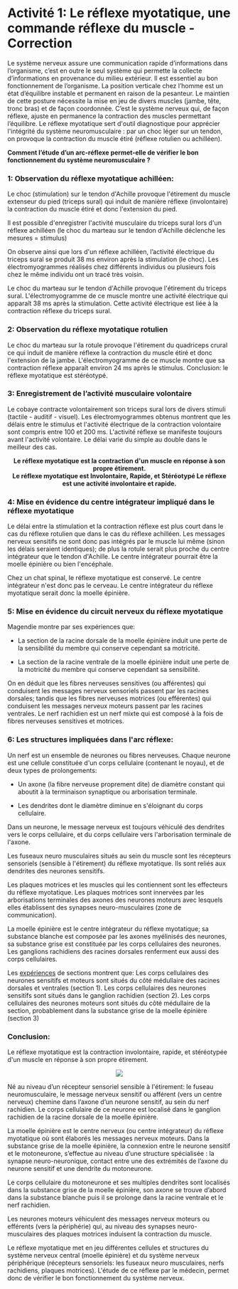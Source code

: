 # Activité 1: Le réflexe myotatique, une commande réflexe du muscle - Correction

Le système nerveux assure une communication rapide d’informations dans l’organisme, c’est en outre le seul système qui permette la collecte d’informations en provenance du milieu extérieur. Il est essentiel au bon fonctionnement de l’organisme.
La position verticale chez l’homme est un état d’équilibre instable et permanent en raison de la pesanteur. Le maintien de cette posture nécessite la mise en jeu de divers muscles (jambe, tête, tronc bras) et de façon coordonnée. C’est le système nerveux qui, de façon réflexe, ajuste en permanence la contraction des muscles permettant l’équilibre. Le réflexe myotatique sert d'outil diagnostique pour apprécier l'intégrité du système neuromusculaire : par un choc léger sur un tendon, on provoque la contraction du muscle étiré (réflexe rotulien ou achilléen).

<p class=center><strong>Comment l’étude d’un arc-réflexe permet-elle de vérifier le bon fonctionnement du système neuromusculaire ?</strong></p>

### 1: Observation du réflexe myotatique achilléen: 

Le choc (stimulation) sur le tendon d'Achille provoque l'étirement du muscle extenseur du pied (triceps sural) qui induit de manière réflexe (involontaire) la contraction du muscle étiré et donc l'extension du pied.

Il est possible d'enregistrer l'activité musculaire du triceps sural lors d'un réflexe achilléen (le choc du marteau sur le tendon d'Achille déclenche les mesures = stimulus)

On observe ainsi que lors d'un réflexe achilléen, l’activité électrique du triceps sural se produit 38 ms environ après la stimulation (le choc). Les électromyogrammes réalisés chez différents individus ou plusieurs fois chez le même individu ont un tracé très voisin.

Le choc du marteau sur le tendon d'Achille provoque l'étirement du triceps sural. L'électromyogramme de ce muscle montre une activité électrique qui apparaît 38 ms après la stimulation. Cette activité électrique est liée à la contraction réflexe du triceps sural.

### 2: Observation du réflexe myotatique rotulien 

Le choc du marteau sur la rotule provoque l'étirement du quadriceps crural ce qui induit de manière réflexe la contraction du muscle étiré et donc l'extension de la jambe. L'électromyogramme de ce muscle montre que sa contraction réflexe apparaît environ 24 ms après le stimulus. Conclusion: le réflexe myotatique est stéréotypé.

### 3: Enregistrement de l’activité musculaire volontaire 

Le cobaye contracte volontairement son triceps sural lors de divers stimuli (tactile - auditif - visuel). Les électromyogrammes obtenus montrent que les délais entre le stimulus et l'activité électrique de la contraction volontaire sont compris entre 100 et 200 ms. L'activité réflexe se manifeste toujours avant l'activité volontaire. Le délai varie du simple au double dans le meilleur des cas.

<div align=center><strong>Le réflexe myotatique est la contraction d'un muscle en réponse à son propre étirement.</br>Le réflexe myotatique est Involontaire, Rapide, et Stéréotypé Le réflexe est une activité involontaire et rapide.</strong></div>

### 4: Mise en évidence du centre intégrateur impliqué dans le réflexe myotatique 

Le délai entre la stimulation et la contraction réflexe est plus court dans le cas du réflexe rotulien que dans le cas du réflexe achilléen. Les messages nerveux sensitifs ne sont donc pas intégrés par le muscle lui même (sinon les délais seraient identiques); de plus la rotule serait plus proche du centre intégrateur que le tendon d'Achille. Le centre intégrateur pourrait être la moelle épinière ou bien l'encéphale.

Chez un chat spinal, le réflexe myotatique est conservé. Le centre intégrateur n'est donc pas le cerveau. Le centre intégrateur du réflexe myotatique serait donc la moelle épinière.

### 5: Mise en évidence du circuit nerveux du réflexe myotatique

Magendie montre par ses expériences que:

- La section de la racine dorsale de la moelle épinière induit une perte de la sensibilité du membre qui conserve cependant sa motricité.

- La section de la racine ventrale de la moelle épinière induit une perte de la motricité du membre qui conserve cependant sa sensibilité.

On en déduit que les fibres nerveuses sensitives (ou afférentes) qui conduisent les messages nerveux sensoriels passent par les racines dorsales; tandis que les fibres nerveuses motrices (ou efférentes) qui conduisent les messages nerveux moteurs passent par les racines ventrales. Le nerf rachidien est un nerf mixte qui est composé à la fois de fibres nerveuses sensitives et motrices.

### 6: Les structures impliquées dans l'arc réflexe:

Un nerf est un ensemble de neurones ou fibres nerveuses. Chaque neurone est une cellule constituée d'un corps cellulaire (contenant le noyau), et de deux types de prolongements: 

- Un axone (la fibre nerveuse proprement dite) de diamètre constant qui aboutit à la terminaison synaptique ou arborisation terminale.

- Les dendrites dont le diamètre diminue en s'éloignant du corps cellulaire.

Dans un neurone, le message nerveux est toujours véhiculé des dendrites vers le corps cellulaire, et du corps cellulaire vers l'arborisation terminale de l'axone.

Les fuseaux neuro musculaires situés au sein du muscle sont les récepteurs sensoriels (sensible à l'étirement) du réflexe myotatique. Ils sont reliés aux dendrites des neurones sensitifs.

Les plaques motrices et les muscles qui les contiennent sont les effecteurs du réflexe myotatique. Les plaques motrices sont innervées par les arborisations terminales des axones des neurones moteurs avec lesquels elles établissent des synapses neuro-musculaires (zone de communication).

La moelle épinière est le centre intégrateur du réflexe myotatique; sa substance blanche est composée par les axones myélinisés des neurones, sa substance grise est constituée par les corps cellulaires des neurones. Les ganglions rachidiens des racines dorsales renferment eux aussi des corps cellulaires.

Les [expériences](https://ipfs.io/ipfs/QmbHg4cWszEYJM28GgToPohVuZJ8uroVexYokV4agxzFCn) de sections montrent que:
Les corps cellulaires des neurones sensitifs et moteurs sont situés du côté médullaire des racines dorsales et ventrales (section 1). Les corps cellulaires des neurones sensitifs sont situés dans le ganglion rachidien (section 2). Les corps cellulaires des neurones moteurs sont situés du côté médullaire de la section, probablement dans la substance grise de la moelle épinière (section 3)



### Conclusion:

Le réflexe myotatique est la contraction involontaire, rapide, et stéréotypée d'un muscle en réponse à son propre étirement. 

<div align=center><a href="https://ipfs.io/ipfs/QmQPEAagV8nDQeZYL8F3bf1jtr3LV1xXo3q5VqoEAHwnXK"><img src="https://ipfs.io/ipfs/QmQPEAagV8nDQeZYL8F3bf1jtr3LV1xXo3q5VqoEAHwnXK"></a></div>

Né au niveau d’un récepteur sensoriel sensible à l'étirement: le fuseau neuromusculaire, le message nerveux sensitif ou afférent (vers un centre nerveux) chemine dans l’axone d’un neurone sensitif, au sein du nerf rachidien. Le corps cellulaire de ce neurone est localisé dans le ganglion rachidien de la racine dorsale de la moelle épinière.

La moelle épinière est le centre nerveux (ou centre intégrateur) du réflexe myotatique où sont élaborés les messages nerveux moteurs. Dans la substance grise de la moelle épinière, la connexion entre le neurone sensitif et le motoneurone, s’effectue au niveau d’une structure spécialisée : la synapse neuro-neuronique, contact entre une des extrémités de l’axone du neurone sensitif et une dendrite du motoneurone.

Le corps cellulaire du motoneurone et ses multiples dendrites sont localisés dans la substance grise de la moelle épinière, son axone se trouve d’abord dans la substance blanche puis il se prolonge dans la racine ventrale et le nerf rachidien.

Les neurones moteurs véhiculent des messages nerveux moteurs ou efférents (vers la périphérie) qui, au niveau des synapses neuro-musculaires des plaques motrices induisent la contraction du muscle.

Le réflexe myotatique met en jeu différentes cellules et structures du système nerveux central (moelle épinière) et du système nerveux périphérique (récepteurs sensoriels: les fuseaux neuro musculaires, nerfs rachidiens, plaques motrices). L'étude de ce réflexe par le médecin, permet donc de vérifier le bon fonctionnement du système nerveux.
